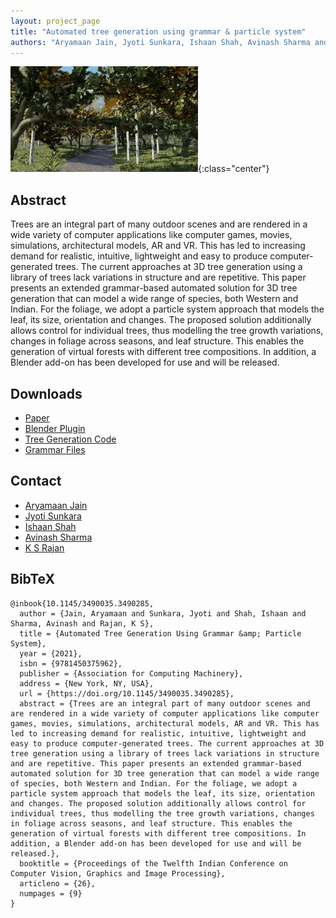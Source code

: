```yaml
---
layout: project_page
title: "Automated tree generation using grammar & particle system"
authors: "Aryamaan Jain, Jyoti Sunkara, Ishaan Shah, Avinash Sharma and K S Rajan"
---
```


![Forest made using trees generated by the L-Systems](/assets/img/tree_generation.gif){:class="center"}
## Abstract
Trees are an integral part of many outdoor scenes and are rendered in a wide variety of computer applications like computer games, movies, simulations, architectural models, AR and VR. This has led to increasing demand for realistic, intuitive, lightweight and easy to produce computer-generated trees. The current approaches at 3D tree generation using a library of trees lack variations in structure and are repetitive. This paper presents an extended grammar-based automated solution for 3D tree generation that can model a wide range of species, both Western and Indian. For the foliage, we adopt a particle system approach that models the leaf, its size, orientation and changes. The proposed solution additionally allows control for individual trees, thus modelling the tree growth variations, changes in foliage across seasons, and leaf structure. This enables the generation of virtual forests with different tree compositions. In addition, a Blender add-on has been developed for use and will be released.

## Downloads
- [Paper](https://dl.acm.org/doi/pdf/10.1145/3490035.3490285)
- [Blender Plugin](https://cvit.iiit.ac.in/images/Projects/automated_tree_generation/Grammar-Trees-main.zip)
- [Tree Generation Code](https://cvit.iiit.ac.in/images/Projects/automated_tree_generation/code.zip)
- [Grammar Files](https://cvit.iiit.ac.in/images/Projects/automated_tree_generation/grammar.zip)

## Contact
-  [Aryamaan Jain](aryamaan.jain@research.iiit.ac.in)
-  [Jyoti Sunkara](jyoti.sunkara@students.iiit.ac.in)
-  [Ishaan Shah](ishaan.shah@research.iiit.ac.in)
-  [Avinash Sharma](asharma@iiit.ac.in)
-  [K S Rajan](rajan@iiit.ac.in)

## BibTeX
```
@inbook{10.1145/3490035.3490285,
  author = {Jain, Aryamaan and Sunkara, Jyoti and Shah, Ishaan and Sharma, Avinash and Rajan, K S},
  title = {Automated Tree Generation Using Grammar &amp; Particle System},
  year = {2021},
  isbn = {9781450375962},
  publisher = {Association for Computing Machinery},
  address = {New York, NY, USA},
  url = {https://doi.org/10.1145/3490035.3490285},
  abstract = {Trees are an integral part of many outdoor scenes and are rendered in a wide variety of computer applications like computer games, movies, simulations, architectural models, AR and VR. This has led to increasing demand for realistic, intuitive, lightweight and easy to produce computer-generated trees. The current approaches at 3D tree generation using a library of trees lack variations in structure and are repetitive. This paper presents an extended grammar-based automated solution for 3D tree generation that can model a wide range of species, both Western and Indian. For the foliage, we adopt a particle system approach that models the leaf, its size, orientation and changes. The proposed solution additionally allows control for individual trees, thus modelling the tree growth variations, changes in foliage across seasons, and leaf structure. This enables the generation of virtual forests with different tree compositions. In addition, a Blender add-on has been developed for use and will be released.},
  booktitle = {Proceedings of the Twelfth Indian Conference on Computer Vision, Graphics and Image Processing},
  articleno = {26},
  numpages = {9}
}
```
